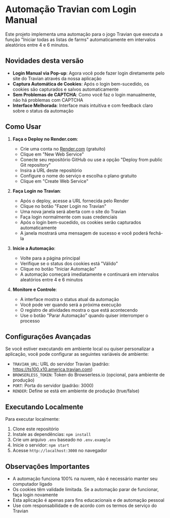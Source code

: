 # Automação Travian com Login Manual

Este projeto implementa uma automação para o jogo Travian que executa a função "Iniciar todas as listas de farms" automaticamente em intervalos aleatórios entre 4 e 6 minutos.

## Novidades desta versão

- **Login Manual via Pop-up**: Agora você pode fazer login diretamente pelo site do Travian através da nossa aplicação
- **Captura Automática de Cookies**: Após o login bem-sucedido, os cookies são capturados e salvos automaticamente
- **Sem Problemas de CAPTCHA**: Como você faz o login manualmente, não há problemas com CAPTCHA
- **Interface Melhorada**: Interface mais intuitiva e com feedback claro sobre o status da automação

## Como Usar

1. **Faça o Deploy no Render.com**:
   - Crie uma conta no [Render.com](https://render.com/) (gratuito)
   - Clique em "New Web Service"
   - Conecte seu repositório GitHub ou use a opção "Deploy from public Git repository"
   - Insira a URL deste repositório
   - Configure o nome do serviço e escolha o plano gratuito
   - Clique em "Create Web Service"

2. **Faça Login no Travian**:
   - Após o deploy, acesse a URL fornecida pelo Render
   - Clique no botão "Fazer Login no Travian"
   - Uma nova janela será aberta com o site do Travian
   - Faça login normalmente com suas credenciais
   - Após o login bem-sucedido, os cookies serão capturados automaticamente
   - A janela mostrará uma mensagem de sucesso e você poderá fechá-la

3. **Inicie a Automação**:
   - Volte para a página principal
   - Verifique se o status dos cookies está "Válido"
   - Clique no botão "Iniciar Automação"
   - A automação começará imediatamente e continuará em intervalos aleatórios entre 4 e 6 minutos

4. **Monitore e Controle**:
   - A interface mostra o status atual da automação
   - Você pode ver quando será a próxima execução
   - O registro de atividades mostra o que está acontecendo
   - Use o botão "Parar Automação" quando quiser interromper o processo

## Configurações Avançadas

Se você estiver executando em ambiente local ou quiser personalizar a aplicação, você pode configurar as seguintes variáveis de ambiente:

- `TRAVIAN_URL`: URL do servidor Travian (padrão: https://ts100.x10.america.travian.com)
- `BROWSERLESS_TOKEN`: Token do Browserless.io (opcional, para ambiente de produção)
- `PORT`: Porta do servidor (padrão: 3000)
- `RENDER`: Define se está em ambiente de produção (true/false)

## Executando Localmente

Para executar localmente:

1. Clone este repositório
2. Instale as dependências: `npm install`
3. Crie um arquivo `.env` baseado no `.env.example`
4. Inicie o servidor: `npm start`
5. Acesse `http://localhost:3000` no navegador

## Observações Importantes

- A automação funciona 100% na nuvem, não é necessário manter seu computador ligado
- Os cookies têm validade limitada. Se a automação parar de funcionar, faça login novamente
- Esta aplicação é apenas para fins educacionais e de automação pessoal
- Use com responsabilidade e de acordo com os termos de serviço do Travian
